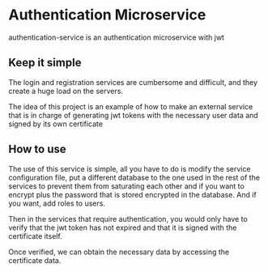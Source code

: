 # Authentication Microservice
authentication-service is an authentication microservice with jwt
## Keep it simple
The login and registration services are cumbersome and difficult, and they create a huge load on the servers.

The idea of this project is an example of how to make an external service that is in charge of generating jwt tokens with the necessary user data and signed by its own certificate

## How to use
The use of this service is simple, all you have to do is modify the service configuration file, put a different database to the one used in the rest of the services to prevent them from saturating each other and if you want to encrypt plus the password that is stored encrypted in the database. And if you want, add roles to users.

Then in the services that require authentication, you would only have to verify that the jwt token has not expired and that it is signed with the certificate itself.

Once verified, we can obtain the necessary data by accessing the certificate data.
